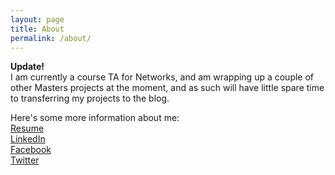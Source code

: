 ```yaml
---
layout: page
title: About
permalink: /about/
---
```


<b>Update!</b><br/>
I am currently a course TA for Networks, and am wrapping up a couple of other Masters projects at the moment, and as such will have little spare time to transferring my projects to the blog.

Here's some more information about me: <br/>
	<a href="https://www.dropbox.com/s/oj3l4b1ys4ku5hy/Bartley_Technical_Resume.pdf?dl=0">Resume</a><br/>
	<a href="https://www.linkedin.com/in/ntbartley">LinkedIn</a><br/>
	<a href="https://www.facebook.com/nbartley1">Facebook</a><br/>
	<a href="https://twitter.com/reichaos">Twitter</a><br/>


